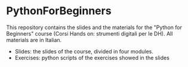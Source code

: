 # PythonForBeginners

This repository contains the slides and the materials for the "Python for Beginners" course (Corsi Hands on: strumenti digitali per le DH). All materials are in Italian.

* Slides: the slides of the course, divided in four modules.
* Exercises: python scripts of the exercises showed in the slides  
